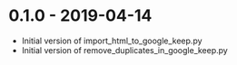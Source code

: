 0.1.0 - 2019-04-14
==================

- Initial version of import_html_to_google_keep.py
- Initial version of remove_duplicates_in_google_keep.py


